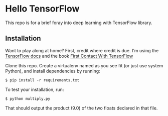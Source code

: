 # Hello TensorFlow

This repo is for a brief foray into deep learning with TensorFlow library.

## Installation

Want to play along at home? First, credit where credit is due. I'm using the [TensorFlow docs](https://www.tensorflow.org/versions/r0.8/tutorials/index.html) and the book [First Contact With TensorFlow](https://www.amazon.com/dp/B01DUH73K4)

Clone this repo. Create a virtualenv named as you see fit (or just use system Python),
and install dependencies by running:

``` $ pip install -r requirements.txt ```

To test your installation, run:

``` $ python multiply.py ```

That should output the product (9.0) of the two floats declared in that file.
